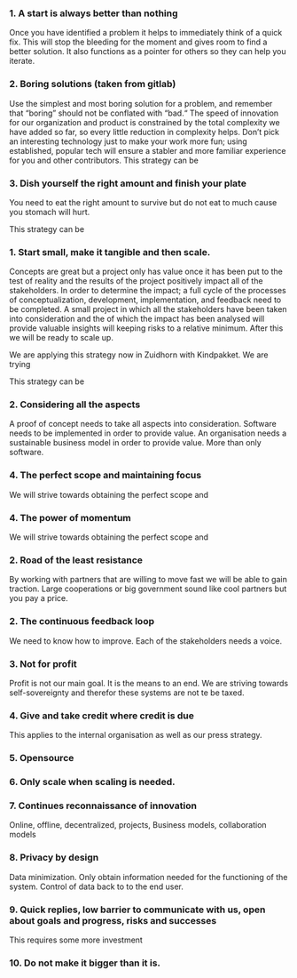 ### 1. A start is always better than nothing

Once you have identified a problem it helps to immediately think of a quick fix. This will stop the bleeding for the moment and gives room to find a better solution. It also functions as a pointer for others so they can help you iterate.

### 2. Boring solutions (taken from gitlab)

Use the simplest and most boring solution for a problem, and remember that “boring” should not be conflated with “bad.“ The speed of innovation for our organization and product is constrained by the total complexity we have added so far, so every little reduction in complexity helps. Don’t pick an interesting technology just to make your work more fun; using established, popular tech will ensure a stabler and more familiar experience for you and other contributors.
This strategy can be 

### 3. Dish yourself the right amount and finish your plate

You need to eat the right amount to survive but do not eat to much cause you stomach will hurt.

This strategy can be 

### 1. Start small, make it tangible and then scale.

Concepts are great but a project only has value once it has been put to the test of reality and the results of the project positively impact all of the stakeholders. In order to determine the impact; a full cycle of the processes of conceptualization, development, implementation, and feedback need to be completed. A small project in which all the stakeholders have been taken into consideration and the of which the impact has been analysed will provide valuable insights will keeping risks to a relative minimum.  After this we will be ready to scale up.

We are applying this strategy now in Zuidhorn with Kindpakket. We are trying 

This strategy can be

### 2. Considering all the aspects

A proof of concept needs to take all aspects into consideration. Software needs to be implemented in order to provide value. An organisation needs a sustainable business model in order to provide value. More than only software.

### 4. The perfect scope and maintaining focus

We will strive towards obtaining the perfect scope and 

### 4. The power of momentum

We will strive towards obtaining the perfect scope and 

### 2. Road of the least resistance

By working with partners that are willing to move fast we will be able to gain traction. Large cooperations or big government sound like cool partners but you pay a price.

### 2. The continuous feedback loop

We need to know how to improve. Each of the stakeholders needs a voice.

### 3. Not for profit

Profit is not our main goal. It is the means to an end. We are striving towards self-sovereignty and therefor these systems are not te be taxed.

### 4. Give and take credit where credit is due

This applies to the internal organisation as well as our press strategy. 

### 5. Opensource

### 6. Only scale when scaling is needed.

### 7. Continues reconnaissance of innovation

Online, offline, decentralized, projects, Business models, collaboration models

### 8. Privacy by design

Data minimization. Only obtain information needed for the functioning of the system. Control of data back to to the end user.

### 9. Quick replies, low barrier to communicate with us, open about goals and progress, risks and successes

This requires some more investment

### 10. Do not make it bigger than it is.



